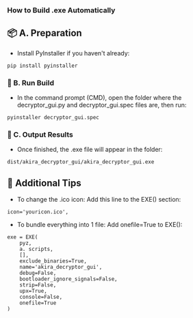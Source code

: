### How to Build .exe Automatically
## 📦 A. Preparation
- Install PyInstaller if you haven't already:
```
pip install pyinstaller
```

### 🚀 B. Run Build
- In the command prompt (CMD), open the folder where the decryptor_gui.py and decryptor_gui.spec files are, then run:
```
pyinstaller decryptor_gui.spec
```

### 📁 C. Output Results
- Once finished, the .exe file will appear in the folder:
```
dist/akira_decryptor_gui/akira_decryptor_gui.exe
```

## 📝 Additional Tips
- To change the .ico icon:
Add this line to the EXE() section:
```
icon='youricon.ico',
```

- To bundle everything into 1 file:
Add onefile=True to EXE():
```
exe = EXE(
    pyz,
    a. scripts,
    [],
    exclude_binaries=True,
    name='akira_decryptor_gui',
    debug=False,
    bootloader_ignore_signals=False,
    strip=False,
    upx=True,
    console=False,
    onefile=True
)
```
